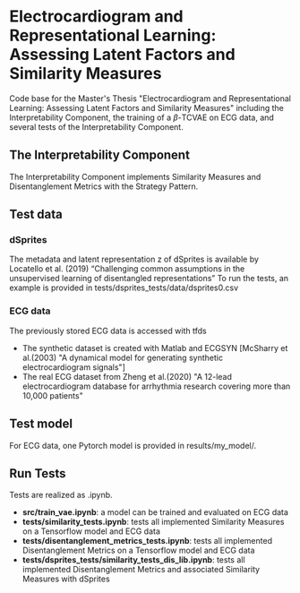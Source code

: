 # Electrocardiogram and Representational Learning: Assessing Latent Factors and Similarity Measures

Code base for the Master's Thesis "Electrocardiogram and Representational Learning: Assessing Latent Factors and Similarity Measures" including the Interpretability Component, the training of a $\beta$-TCVAE on ECG data, and several tests of the Interpretability Component.

## The Interpretability Component

The Interpretability Component implements Similarity Measures and Disentanglement Metrics with the Strategy Pattern. 

## Test data

### dSprites

The metadata and latent representation z of dSprites is available by Locatello et al. (2019) “Challenging common assumptions in the unsupervised learning of disentangled
representations”
To run the tests, an example is provided in tests/dsprites_tests/data/dsprites0.csv

### ECG data

The previously stored ECG data is accessed with tfds 
- The synthetic dataset is created with Matlab and ECGSYN \[McSharry et al.(2003) "A dynamical model
for generating synthetic electrocardiogram signals"\]
- The real ECG dataset from Zheng et al.(2020) "A 12-lead electrocardiogram database for arrhythmia research covering more than 10,000 patients"


## Test model

For ECG data, one Pytorch model is provided in results/my_model/.

## Run Tests

Tests are realized as .ipynb.

- **src/train_vae.ipynb**: a model can be trained and evaluated on ECG data
- **tests/similarity_tests.ipynb**: tests all implemented Similarity Measures on a Tensorflow model and ECG data
- **tests/disentanglement_metrics_tests.ipynb**: tests all implemented Disentanglement Metrics on a Tensorflow model and ECG data
- **tests/dsprites_tests/similarity_tests_dis_lib.ipynb**: tests all implemented Disentanglement Metrics and associated Similarity Measures with dSprites



